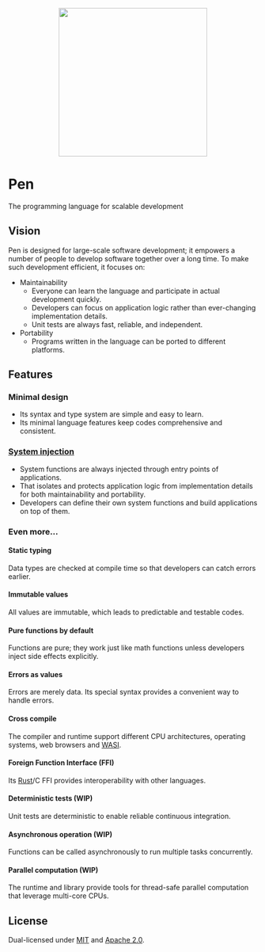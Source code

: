 <p align="center"><img width="300px" src="https://pen-lang.org/favicon.svg" /></p>

# Pen

The programming language for scalable development

## Vision

Pen is designed for large-scale software development; it empowers a number of people to develop software together over a long time. To make such development efficient, it focuses on:

- Maintainability
  - Everyone can learn the language and participate in actual development quickly.
  - Developers can focus on application logic rather than ever-changing implementation details.
  - Unit tests are always fast, reliable, and independent.
- Portability
  - Programs written in the language can be ported to different platforms.

## Features

### Minimal design

- Its syntax and type system are simple and easy to learn.
- Its minimal language features keep codes comprehensive and consistent.

### [System injection](/advanced-features/system-injection.md)

- System functions are always injected through entry points of applications.
- That isolates and protects application logic from implementation details for both maintainability and portability.
- Developers can define their own system functions and build applications on top of them.

### Even more...

#### Static typing

Data types are checked at compile time so that developers can catch errors earlier.

#### Immutable values

All values are immutable, which leads to predictable and testable codes.

#### Pure functions by default

Functions are pure; they work just like math functions unless developers inject side effects explicitly.

#### Errors as values

Errors are merely data. Its special syntax provides a convenient way to handle errors.

#### Cross compile

The compiler and runtime support different CPU architectures, operating systems, web browsers and [WASI](https://wasi.dev/).

#### Foreign Function Interface (FFI)

Its [Rust](https://www.rust-lang.org/)/C FFI provides interoperability with other languages.

#### Deterministic tests (WIP)

Unit tests are deterministic to enable reliable continuous integration.

#### Asynchronous operation (WIP)

Functions can be called asynchronously to run multiple tasks concurrently.

#### Parallel computation (WIP)

The runtime and library provide tools for thread-safe parallel computation that leverage multi-core CPUs.

## License

Dual-licensed under [MIT](https://github.com/pen-lang/pen/blob/main/LICENSE-MIT) and [Apache 2.0](https://github.com/pen-lang/pen/blob/main/LICENSE-APACHE).
